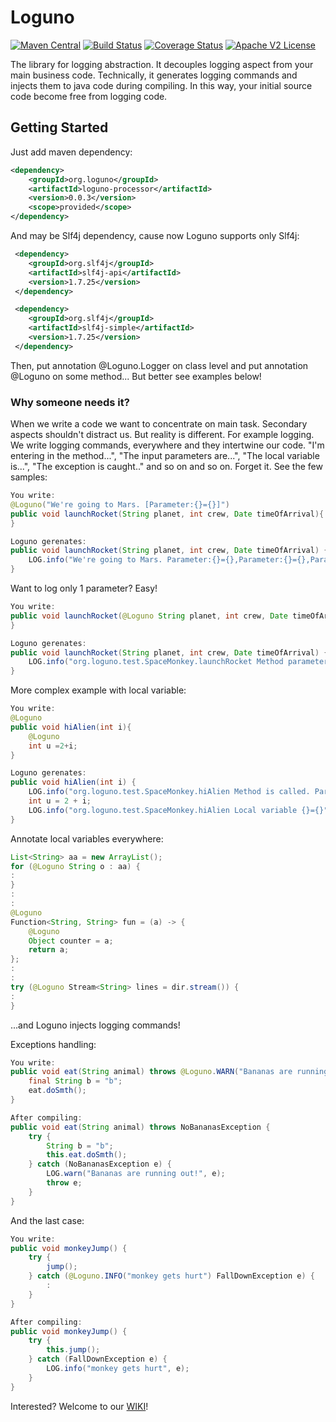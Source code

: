# Loguno
[![Maven Central](https://img.shields.io/maven-central/v/org.loguno/loguno-processor.svg?label=Maven%20Central)](https://search.maven.org/search?q=g:%22org.loguno%22%20AND%20a:%22loguno-processor%22)
[![Build Status](https://travis-ci.com/dimpon/loguno.svg?branch=master)](https://travis-ci.com/dimpon/loguno)
[![Coverage Status](http://img.shields.io/coveralls/dimpon/loguno/master.svg?style=flat-square)](https://coveralls.io/r/dimpon/loguno?branch=master)
[![Apache V2 License](http://img.shields.io/badge/license-Apache%20V2-green.svg)](https://github.com/dimpon/loguno/blob/master/LICENSE)

The library for logging abstraction. It decouples logging aspect from your main business code.
Technically, it generates logging commands and injects them to java code during compiling. 
In this way, your initial source code become free from logging code.

## Getting Started

Just add maven dependency:
```xml
<dependency>
    <groupId>org.loguno</groupId>
    <artifactId>loguno-processor</artifactId>
    <version>0.0.3</version>
    <scope>provided</scope>
</dependency>
```
And may be Slf4j dependency, cause now Loguno supports only Slf4j:
```xml
 <dependency>
    <groupId>org.slf4j</groupId>
    <artifactId>slf4j-api</artifactId>
    <version>1.7.25</version>
 </dependency>

 <dependency>
    <groupId>org.slf4j</groupId>
    <artifactId>slf4j-simple</artifactId>
    <version>1.7.25</version>
 </dependency>
```
Then, put annotation @Loguno.Logger on class level and put annotation @Loguno on some method...  But better see examples below! 

### Why someone needs it?

When we write a code we want to concentrate on main task. Secondary aspects shouldn't distract us.
But reality is different. For example logging. We write logging commands, everywhere and they intertwine our code.
"I'm entering in the method...", "The input parameters are...", "The local variable is...", "The exception is caught.." and so on and so on.
Forget it. See the few samples:

```java
You write:
@Loguno("We're going to Mars. [Parameter:{}={}]")
public void launchRocket(String planet, int crew, Date timeOfArrival){
}

Loguno gerenates:
public void launchRocket(String planet, int crew, Date timeOfArrival) {
    LOG.info("We're going to Mars. Parameter:{}={},Parameter:{}={},Parameter:{}={}", "planet", planet, "crew", crew, "timeOfArrival", timeOfArrival);
}
```
Want to log only 1 parameter? Easy!
```java
You write:
public void launchRocket(@Loguno String planet, int crew, Date timeOfArrival){
}

Loguno gerenates:
public void launchRocket(String planet, int crew, Date timeOfArrival) {
    LOG.info("org.loguno.test.SpaceMonkey.launchRocket Method parameter {}={}", "planet", planet);
}
```
More complex example with local variable:
```java
You write:
@Loguno
public void hiAlien(int i){
    @Loguno
    int u =2+i;
}

Loguno gerenates:
public void hiAlien(int i) {
    LOG.info("org.loguno.test.SpaceMonkey.hiAlien Method is called. Parameter {}={}", "i", i);
    int u = 2 + i;
    LOG.info("org.loguno.test.SpaceMonkey.hiAlien Local variable {}={}", "u", u);
}
```
Annotate local variables everywhere:
```java
List<String> aa = new ArrayList();
for (@Loguno String o : aa) {
:
}
:
:
@Loguno
Function<String, String> fun = (a) -> {
    @Loguno
    Object counter = a;
    return a;
};
:
:
try (@Loguno Stream<String> lines = dir.stream()) {
:
}
```
...and Loguno injects logging commands!

Exceptions handling:
```java
You write:
public void eat(String animal) throws @Loguno.WARN("Bananas are running out!") NoBananasException {
    final String b = "b";
    eat.doSmth();
}

After compiling:
public void eat(String animal) throws NoBananasException {
    try {
        String b = "b";
        this.eat.doSmth();
    } catch (NoBananasException e) {
        LOG.warn("Bananas are running out!", e);
        throw e;
    }
}
```
And the last case:
```java
You write:
public void monkeyJump() {
    try {
        jump();
    } catch (@Loguno.INFO("monkey gets hurt") FallDownException e) {
        :
    }
}

After compiling:
public void monkeyJump() {
    try {
        this.jump();
    } catch (FallDownException e) {
        LOG.info("monkey gets hurt", e);
    }
}
```

Interested? Welcome to our [WIKI](https://github.com/dimpon/loguno/wiki)!





